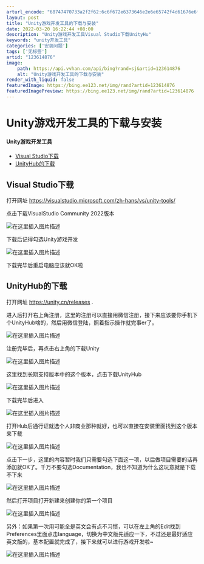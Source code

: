```yaml
---
arturl_encode: "68747470733a2f2f62:6c6f672e6373646e2e6e65742f4d61676e6f6c69615f48652f:61727469636c652f64657461696c732f313233363134383736"
layout: post
title: "Unity游戏开发工具的下载与安装"
date: 2022-03-20 16:22:44 +08:00
description: "Unity游戏开发工具Visual Studio下载UnityHu"
keywords: "unity开发工具"
categories: ['安装问题']
tags: ['无标签']
artid: "123614876"
image:
    path: https://api.vvhan.com/api/bing?rand=sj&artid=123614876
    alt: "Unity游戏开发工具的下载与安装"
render_with_liquid: false
featuredImage: https://bing.ee123.net/img/rand?artid=123614876
featuredImagePreview: https://bing.ee123.net/img/rand?artid=123614876
---
```


# Unity游戏开发工具的下载与安装

#### Unity游戏开发工具

* [Visual Studio下载](#Visual_Studio_1)
* [UnityHub的下载](#UnityHub_10)

## Visual Studio下载

打开网址
<https://visualstudio.microsoft.com/zh-hans/vs/unity-tools/>

点击下载VisualStudio Community 2022版本
  
![在这里插入图片描述](https://i-blog.csdnimg.cn/blog_migrate/1f942e1c85efdafb9cf03104df0cc8c1.png)
  
下载后记得勾选Unity游戏开发
  
![在这里插入图片描述](https://i-blog.csdnimg.cn/blog_migrate/00c9e5b5b2fbd7964b732fd1d2fb86c5.png)
  
下载完毕后重启电脑应该就OK啦

## UnityHub的下载

打开网址
<https://unity.cn/releases>
.

进入后打开右上角注册，这里的注册可以直接用微信注册，接下来应该要你手机下个UnityHub啥的，然后用微信登陆，照着指示操作就完事er了。
  
![在这里插入图片描述](https://i-blog.csdnimg.cn/blog_migrate/c43f3945d3b273a5a280e703c9efcd80.png)
  
注册完毕后，再点击右上角的下载Unity
  
![在这里插入图片描述](https://i-blog.csdnimg.cn/blog_migrate/a86e90f36321e53c0049b803d42f1ca6.png)

这里找到长期支持版本中的这个版本，点击下载UnityHub
  
![在这里插入图片描述](https://i-blog.csdnimg.cn/blog_migrate/5f018aa42f548560fbe1def8a3fc454a.png)
  
下载完毕后进入
  
![在这里插入图片描述](https://i-blog.csdnimg.cn/blog_migrate/fa5b17c728b794ee43cf1b3b78e17e55.png)

打开Hub后通行证就选个人非商业那种就好，也可以直接在安装里面找到这个版本来下载
  
![在这里插入图片描述](https://i-blog.csdnimg.cn/blog_migrate/4005a954631095756eb687b229f08f1e.png)

点击下一步，这里的内容暂时我们只需要勾选下面这一项，以后做项目需要的话再添加就OK了。千万不要勾选Documentation，我也不知道为什么这玩意就是下载不下来
  
![在这里插入图片描述](https://i-blog.csdnimg.cn/blog_migrate/92f84902beefc16f934d5ff38a653dff.png)
  
然后打开项目打开新建来创建你的第一个项目
  
![在这里插入图片描述](https://i-blog.csdnimg.cn/blog_migrate/4594aa3dff65ec236d05c831e871911b.png)

另外：如果第一次用可能全是英文会有点不习惯，可以在左上角的Edit找到Preferences里面点击language，切换为中文版先适应一下，不过还是最好适应英文版的，基本配置就完成了，接下来就可以进行游戏开发啦~
  
![在这里插入图片描述](https://i-blog.csdnimg.cn/blog_migrate/66df8dca7f71a966e198bd4e6d2a22c4.png)